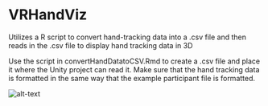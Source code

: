 # VRHandViz
Utilizes a R script to convert hand-tracking data into a .csv file and then reads in the .csv file to display hand tracking data in 3D 

Use the script in convertHandDatatoCSV.Rmd to create a .csv file and place it where the Unity project can read it. Make sure that the hand tracking data is formatted in the same way that the example 
participant file is formatted. 

![alt-text](https://github.com/alee8599/VRHandViz/blob/master/ezgif-7-bcd586812c04.gif)
